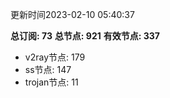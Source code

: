 更新时间2023-02-10 05:40:37

**总订阅: 73**
**总节点: 921**
**有效节点: 337**
- v2ray节点: 179
- ss节点: 147
- trojan节点: 11
